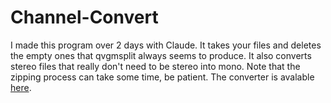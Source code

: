 # Channel-Convert
I made this program over 2 days with Claude. It takes your files and deletes the empty ones that qvgmsplit always seems to produce. 
It also converts stereo files that really don't need to be stereo into mono.
Note that the zipping process can take some time, be patient.
The converter is avalable [here](https://channelconvert.pages.dev/).
